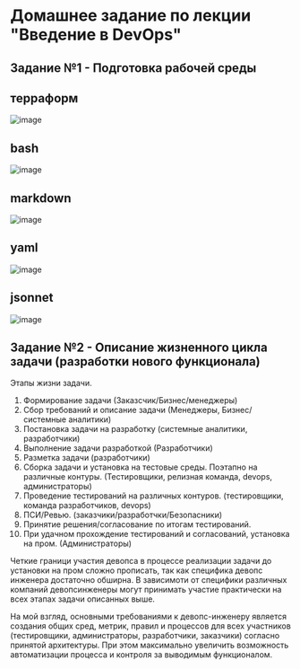 # Домашнее задание по лекции "Введение в DevOps"

## Задание №1 - Подготовка рабочей среды
## терраформ

![image](https://user-images.githubusercontent.com/93031730/138556970-2152b611-2111-4075-8b39-627a7ebc2dcc.png)

## bash

![image](https://user-images.githubusercontent.com/93031730/138556999-9d60b5a4-f374-412d-a558-d53cb27944e5.png)
## markdown

![image](https://user-images.githubusercontent.com/93031730/138557073-60663160-c264-4d0d-9ad6-dc57a3f97db4.png)

## yaml

![image](https://user-images.githubusercontent.com/93031730/138557092-550b90c2-fc0a-48e2-9ff3-73cf3b9c0ef1.png)

## jsonnet

![image](https://user-images.githubusercontent.com/93031730/138557105-d37b57c5-197c-407e-a172-d28c103f9009.png)

## Задание №2 - Описание жизненного цикла задачи (разработки нового функционала)

Этапы жизни задачи.

1. Формирование задачи (Заказсчик/Бизнес/менеджеры)
2. Сбор требований и описание задачи (Менеджеры, Бизнес/системные аналитики)
3. Постановка задачи на разработку (системные аналитики, разработчики)
4. Выполнение задачи разработкой (Разработчики)
5. Разметка задачи (разработчики)
6. Сборка задачи и установка на тестовые среды. Поэтапно на различные контуры. (Тестировщики, релизная команда, devops, администраторы)
7. Проведение тестирований на различных контуров. (тестировщики, команда разработчиков, devops)
8. ПСИ/Ревью. (заказчики/разработчки/Безопасники)
9. Принятие решения/согласование по итогам тестирований.
9. При удачном прохождение тестирований и согласований, установка на пром. (Администраторы)

Четкие граници участия девопса в процессе реализации задачи до установки на пром сложно прописать, так как специфика девопс инженера достаточно обширна. В зависимоти от специфики различных компаний девопсинженеры могут принимать участие практически на всех этапах задачи описанных выше. 

На мой взгляд, основными требованиями к девопс-инженеру является создания общих сред, метрик, правил и процессов для всех участников (тестировщики, администраторы, разработчики, заказчики) согласно принятой архитектуры. При этом максимально увеличить возможность автоматизации процесса и контроля за выводимым функционалом. 
